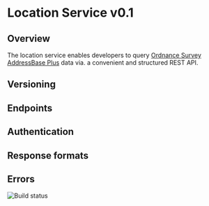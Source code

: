 # Location Service v0.1

## Overview

The location service enables developers to query [Ordnance Survey AddressBase Plus](https://www.ordnancesurvey.co.uk/business-and-government/products/addressbase-plus.html) data via. a convenient and structured REST API. 

## Versioning

## Endpoints

## Authentication

## Response formats

## Errors

![Build status](https://travis-ci.org/NHSChoices/location-service.svg?branch=master "Build status")


